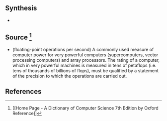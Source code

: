 ## Synthesis
- 
## Source [^1]
- (floating-point operations per second) A commonly used measure of computer power for very powerful computers (supercomputers, vector processing computers) and array processors. The rating of a computer, which in very powerful machines is measured in tens of petaflops (i.e. tens of thousands of billions of flops), must be qualified by a statement of the precision to which the operations are carried out.
## References

[^1]: [[Home Page - A Dictionary of Computer Science 7th Edition by Oxford Reference]]